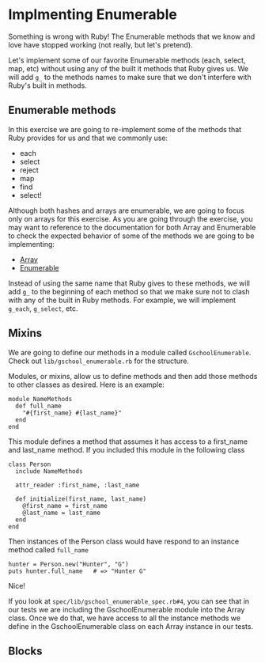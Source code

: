 # Implmenting Enumerable

Something is wrong with Ruby! The Enumerable methods that we know and love have
stopped working (not really, but let's pretend).

Let's implement some of our favorite Enumerable methods (each, select, map, etc) without using any of
the built it methods that Ruby gives us. We will add `g_` to the methods names
to make sure that we don't interfere with Ruby's built in methods.

## Enumerable methods

In this exercise we are going to re-implement some of the methods that Ruby
provides for us and that we commonly use:

- each
- select
- reject
- map
- find
- select!

Although both hashes and arrays are enumerable, we are going to focus only on
arrays for this exercise. As you are going through the exercise, you may want
to reference to the documentation for both Array and Enumerable to check
the expected behavior of some of the methods we are going to be implementing:

- [Array](http://www.ruby-doc.org/core-2.1.2/Array.html)
- [Enumerable](http://www.ruby-doc.org/core-2.1.2/Enumerable.html)

Instead of using the same name that Ruby gives to these methods, we will add `g_`
to the beginning of each method so that we make sure not to clash with any of the
built in Ruby methods. For example, we will implement `g_each`, `g_select`, etc.

## Mixins

We are going to define our methods in a module called `GschoolEnumerable`. Check out
`lib/gschool_enumerable.rb` for the structure.

Modules, or mixins, allow us to define methods and then add those methods to other
classes as desired. Here is an example:

    module NameMethods
      def full_name
        "#{first_name} #{last_name}"
      end
    end

This module defines a method that assumes it has access to a first_name and
last_name method. If you included this module in the following class

    class Person
      include NameMethods

      attr_reader :first_name, :last_name

      def initialize(first_name, last_name)
        @first_name = first_name
        @last_name = last_name
      end
    end

Then instances of the Person class would have respond to an instance method called
`full_name`

    hunter = Person.new("Hunter", "G")
    puts hunter.full_name   # => "Hunter G"

Nice!

If you look at `spec/lib/gschool_enumerable_spec.rb#4`, you can see that in our
tests we are including the GschoolEnumerable module into the Array class. Once
we do that, we have access to all the instance methods we define in the
GschoolEnumerable class on each Array instance in our tests.

## Blocks







